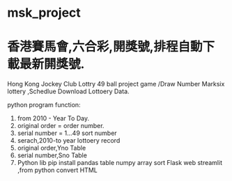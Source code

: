 # msk_project
# 香港賽馬會,六合彩,開獎號,排程自動下載最新閞獎號.
Hong Kong Jockey Club Lottry 49 ball project game /Draw Number
Marksix lottery ,Schedlue Download Lottoery Data.

python program function:

1. from 2010 - Year To Day.
2. original order = order number.
3. serial number = 1...49 sort number
4. serach,2010-to year lottoery record
5. original order,Yno Table
6. serial number,Sno Table
7. Python lib pip install
    pandas table
    numpy array sort
    Flask web
    streamlit ,from python convert HTML
